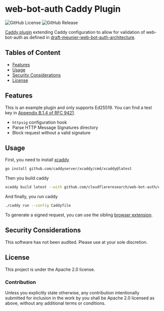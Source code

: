 # web-bot-auth Caddy Plugin

![GitHub License](https://img.shields.io/github/license/cloudflareresearch/web-bot-auth)
![GitHub Release](https://img.shields.io/github/v/release/cloudflareresearch/web-bot-auth)

[Caddy plugin](https://caddyserver.com/docs/extending-caddy) extending Caddy configuration to allow for validation of web-bot-auth as defined in [draft-meunier-web-bot-auth-architecture](https://thibmeu.github.io/http-message-signatures-directory/draft-meunier-web-bot-auth-architecture.html).

## Tables of Content

- [Features](#features)
- [Usage](#usage)
- [Security Considerations](#security-considerations)
- [License](#license)

## Features

This is an example plugin and only supports Ed25519. You can find a test key in [Appendix B.1.4 of RFC 9421](https://datatracker.ietf.org/doc/html/rfc9421#name-example-ed25519-test-key).

- `httpsig` configuration hook
- Parse HTTP Message Signatures directory
- Block request without a valid signature

## Usage

First, you need to install [xcaddy](https://github.com/caddyserver/xcaddy)

```bash
go install github.com/caddyserver/xcaddy/cmd/xcaddy@latest
```

Then you build caddy

```bash
xcaddy build latest --with github.com/cloudflareresearch/web-bot-auth/examples/caddy-plugin=./
```

And finally, you run caddy

```bash
./caddy run --config Caddyfile
```

To generate a signed request, you can use the sibling [browser extension](../browser-extension).

## Security Considerations

This software has not been audited. Please use at your sole discretion.

## License

This project is under the Apache 2.0 license.

### Contribution

Unless you explicitly state otherwise, any contribution intentionally submitted for inclusion in the work by you shall be Apache 2.0 licensed as above, without any additional terms or conditions.
